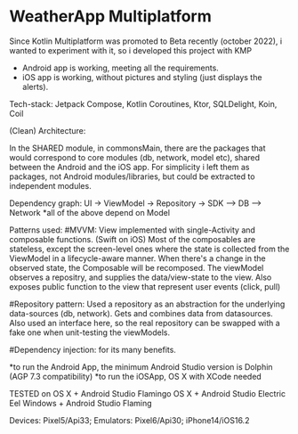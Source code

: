 # WeatherApp Multiplatform

Since Kotlin Multiplatform was promoted to Beta recently (october 2022), i wanted to experiment with it, so i developed this project with KMP
  - Android app is working, meeting all the requirements.
  - iOS app is working, without pictures and styling (just displays the alerts).

Tech-stack: Jetpack Compose, Kotlin Coroutines, Ktor, SQLDelight, Koin, Coil

(Clean) Architecture:

In the SHARED module, in commonsMain, there are the packages that would correspond to core modules (db, network, model etc), shared between the Android and the iOS app. 
For simplicity i left them as packages, not Android modules/libraries, but could be extracted to independent modules.

Dependency graph:
UI -> ViewModel -> Repository -> SDK --> DB
                                     --> Network 
*all of the above depend on Model

Patterns used:
#MVVM: View implemented with single-Activity and composable functions. (Swift on iOS) 
Most of the composables are stateless, except the screen-level ones where the state is collected from the ViewModel in a lifecycle-aware manner.
When there's a change in the observed state, the Composable will be recomposed.
The viewModel observes a repositry, and supplies the data/view-state to the view. Also exposes public function to the view that represent user events (click, pull)

#Repository pattern: Used a repository as an abstraction for the underlying data-sources (db, network). Gets and combines data from datasources. Also used an interface here, so the real repository can be swapped with a fake one when unit-testing the viewModels.

#Dependency injection: for its many benefits.

*to run the Android App, the minimum Android Studio version is Dolphin (AGP 7.3 compatibility)
*to run the iOSApp, OS X with XCode needed

TESTED on
OS X + Android Studio Flamingo
OS X + Android Studio Electric Eel
Windows + Android Studio Flaming

Devices: Pixel5/Api33; Emulators: Pixel6/Api30; iPhone14/iOS16.2





